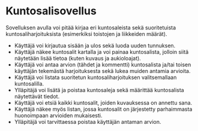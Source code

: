 # Kuntosalisovellus

Sovelluksen avulla voi pitää kirjaa eri kuntosaleista sekä suoritetuista kuntosaliharjoituksista (esimerkiksi toistojen ja liikkeiden määrät).

* Käyttäjä voi kirjautua sisään ja ulos sekä luoda uuden tunnuksen.
* Käyttäjä näkee kuntosalit kartalla ja voi painaa kuntosalista, jolloin siitä näytetään lisää tietoa (kuten kuvaus ja aukioloajat).
* Käyttäjä voi antaa arvion (tähdet ja kommentti) kuntosalista ja/tai toisen käyttäjän tekemästä harjoituksesta sekä lukea muiden antamia arvioita.
* Käyttäjä voi listata suoritetun kuntosaliharjoituksen valitsemallaan kuntosalilla.
* Ylläpitäjä voi lisätä ja poistaa kuntosaleja sekä määrittää kuntosalista näytettävät tiedot.
* Käyttäjä voi etsiä kaikki kuntosalit, joiden kuvauksessa on annettu sana.
* Käyttäjä näkee myös listan, jossa kuntosalit on järjestetty parhaimmasta huonoimpaan arvioiden mukaisesti.
* Ylläpitäjä voi tarvittaessa poistaa käyttäjän antaman arvion.
